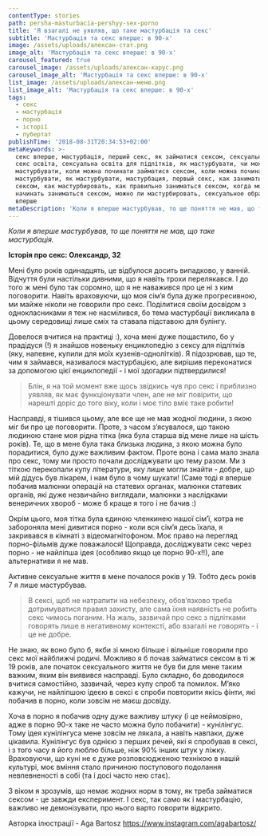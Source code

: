 ```yaml
---
contentType: stories
path: persha-masturbacia-pershyy-sex-porno
title: 'Я взагалі не уявляв, що таке мастурбація та секс'
subtitle: 'Мастурбація та секс вперше: в 90-х'
image: /assets/uploads/алексан-стат.png
image_alt: 'Мастурбація та секс вперше: в 90-х'
carousel_featured: true
carousel_image: /assets/uploads/алексан-карус.png
carousel_image_alt: 'Мастурбація та секс вперше: в 90-х'
list_image: /assets/uploads/алексан-меню.png
list_image_alt: 'Мастурбація та секс вперше: в 90-х'
tags:
  - секс
  - мастурбація
  - порно
  - історії
  - пубертат
publishTime: '2018-08-31T20:34:53+02:00'
metaKeywords: >-
  секс вперше, мастурбація, перший секс, як займатися сексом, сексуальна освіта,
  секс освіта, сексуальна освіта для підлітків, як мастурбувати, чи можна
  мастурбувати, коли можна починати займатися сексом, коли можна починати
  мастурбувати, як мастурбувати, мастурбация, первый секс, как заниматься
  сексом, как мастурбировать, как правильно заниматься сексом, когда можна
  начинать заниматься сексом, можно ли мастурбировать, сексуальное образование,
  вперше
metaDescription: 'Коли я вперше мастурбував, то ще поняття не мав, що таке мастурбація.'
---
```

_Коли я вперше мастурбував, то ще поняття не мав, що таке мастурбація._

**Історія про секс: Олександр, 32**

Мені було років одинадцять, це відбулося досить випадково, у ванній. Відчуття були настільки дивними, що я навіть трохи перелякався. І до того ж мені було так соромно, що я не наважився про це ні з ким поговорити. Навіть враховуючи, що моя сім’я була дуже прогресивною, ми майже ніколи не говорили про секс. Поділитися своїм досвідом з однокласниками я теж не насмілився, бо тема мастурбації викликала в цьому середовищі лише сміх та ставала підставою для булінгу.

Довелося вчитися на практиці :), хоча мені дуже пощастило, бо у прадідуся (!) я знайшов новеньку енциклопедію з сексу для підлітків (яку, напевне, купили для моїх кузенів-однолітків). Я підозрював, що те, чим я займався, називалося мастурбацією, але вирішив переконатися за допомогою цієї енциклопедії - і мої здогадки підтвердилися! 

> Блін, я на той момент вже щось звідкись чув про секс і приблизно уявляв, як має функціонувати член, але не міг повірити, що нарешті доріс до того віку, коли і моє тіло вміє таке робити!

Насправді, я тішився цьому, але все ще не мав жодної людини, з якою міг би про це поговорити. Проте, з часом з’ясувалося, що такою людиною стане моя рідна тітка (яка була старша від мене лише на шість років). Те, що в мене була така близька людина, з якою можна було порадитися, було дуже важливим фактом. Проте вона і сама мало знала про секс, тому ми просто почали досліджувати цю тему разом. Ми з тіткою перекопали купу літератури, яку лише могли знайти - добре, що мій дідусь був лікарем, і нам було в чому шукати! (Саме тоді я вперше побачив малюнки операцій на статевих органах, малюнки статевих органів, які дуже незвичайно виглядали, малюнки з наслідками венеричних хвороб - може б краще я того і не бачив :) 

Окрім цього, моя тітка була єдиною членкинею нашої сім’ї, котра не забороняла мені дивитися порно - коли вся сім’я десь їхала, я закривався в кімнаті з відеомагнітофоном. Моє право на перегляд  порно-фільмів дуже поважалося! Щоправда, досліджувати секс через порно - не найліпша ідея (особливо якщо це порно 90-х!!), але альтернативи я не мав.

Активне сексуальне життя в мене почалося років у 19. Тобто десь років 7 я лише мастурбував.  

> В сексі, щоб не натрапити на небезпеку, обов’язково треба дотримуватися правил захисту, але сама їхня наявність не робить секс чимось поганим. На жаль, зазвичай про секс з підлітками говорять лише в негативному контексті, або взагалі не говорять - і це не добре.

Не знаю, як воно було б, якби зі мною більше і вільніше говорили про секс мої найближчі родичі. Можливо я б почав займатися сексом в ті ж 19 років, але початок сексуального життя не був би для мене таким важким, яким він виявився насправді. Було складно, бо доводилося вчитися самостійно, зазвичай, через купу спроб та помилок. М’яко кажучи, не найліпшою ідеєю в сексі є спроби повторити якісь фінти, які побачив в порно, коли зовсім не маєш досвіду. 

Хоча в порно я побачив одну дуже важливу штуку (і це неймовірно, адже в порно 90-х таке не часто можна було побачити) - кунілінгус. Тому ідея кунілінгуса мене зовсім не лякала, а навіть навпаки, дуже цікавила. Кунілінгус був однією з перших речей, які я спробував в сексі, і з того часу я його люблю більше, ніж 90% інших штук у ліжку. Враховуючи, що куні не є дуже розповсюдженою технікою в нашій культурі, моє вміння стало причиною поступового подолання невпевненості в собі (та і досі часто нею стає).

З віком я зрозумів, що немає жодних норм в тому, як треба займатися сексом - це завжди експеримент. І секс, так само як і мастурбацію, важливо не демонізувати, про нього варто говорити відкрито.

Авторка ілюстрації - Aga Bartosz https://www.instagram.com/agabartosz/

